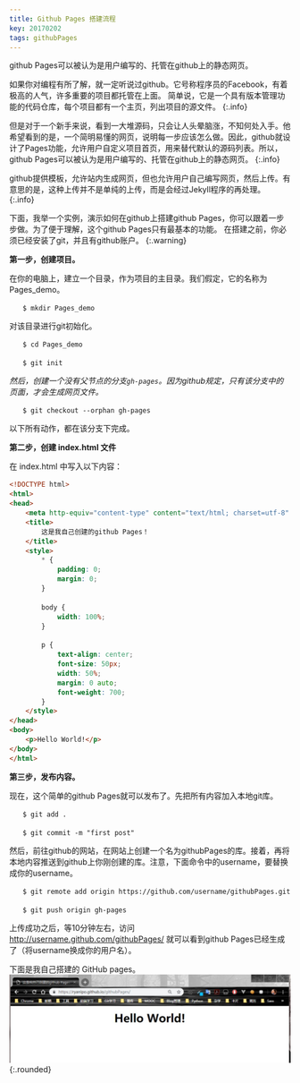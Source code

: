 ```yaml
---
title: Github Pages 搭建流程
key: 20170202
tags: githubPages
---
```


github Pages可以被认为是用户编写的、托管在github上的静态网页。

<!--more-->

如果你对编程有所了解，就一定听说过github。它号称程序员的Facebook，有着极高的人气，许多重要的项目都托管在上面。
简单说，它是一个具有版本管理功能的代码仓库，每个项目都有一个主页，列出项目的源文件。
{:.info}

但是对于一个新手来说，看到一大堆源码，只会让人头晕脑涨，不知何处入手。他希望看到的是，一个简明易懂的网页，说明每一步应该怎么做。因此，github就设计了Pages功能，允许用户自定义项目首页，用来替代默认的源码列表。所以，github Pages可以被认为是用户编写的、托管在github上的静态网页。
{:.info}

github提供模板，允许站内生成网页，但也允许用户自己编写网页，然后上传。有意思的是，这种上传并不是单纯的上传，而是会经过Jekyll程序的再处理。
{:.info}

下面，我举一个实例，演示如何在github上搭建github Pages，你可以跟着一步步做。为了便于理解，这个github Pages只有最基本的功能。
在搭建之前，你必须已经安装了git，并且有github账户。
{:.warning}

**第一步，创建项目。**

在你的电脑上，建立一个目录，作为项目的主目录。我们假定，它的名称为Pages_demo。

```
　　$ mkdir Pages_demo
```

对该目录进行git初始化。

```
　　$ cd Pages_demo

　　$ git init
```

*然后，创建一个没有父节点的分支`gh-pages`。因为github规定，只有该分支中的页面，才会生成网页文件。*

```
　　$ git checkout --orphan gh-pages
```
    
以下所有动作，都在该分支下完成。


**第二步，创建 index.html 文件**

在 index.html 中写入以下内容：

```html
<!DOCTYPE html>
<html>
<head>　　　　
    <meta http-equiv="content-type" content="text/html; charset=utf-8" />
    <title>
        这是我自己创建的github Pages！
    </title>
    <style>
        * {
            padding: 0;
            margin: 0;
        }

        body {
            width: 100%;
        }

        p {
            text-align: center;
            font-size: 50px;
            width: 50%;
            margin: 0 auto;
            font-weight: 700;
        }
    </style>
</head>
<body>
    <p>Hello World!</p>　　
</body>
</html>
```

**第三步，发布内容。**

现在，这个简单的github Pages就可以发布了。先把所有内容加入本地git库。
```
　　$ git add .

　　$ git commit -m "first post"
```
然后，前往github的网站，在网站上创建一个名为githubPages的库。接着，再将本地内容推送到github上你刚创建的库。注意，下面命令中的username，要替换成你的username。
```
　　$ git remote add origin https://github.com/username/githubPages.git

　　$ git push origin gh-pages
```
上传成功之后，等10分钟左右，访问 http://username.github.com/githubPages/ 就可以看到github Pages已经生成了（将username换成你的用户名）。

下面是我自己搭建的 GitHub pages。
![image](/assets/images/githubPages.png.jpg){:.rounded}